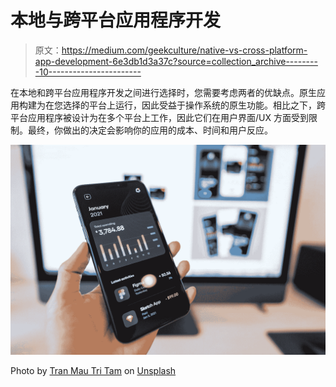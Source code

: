 # 本地与跨平台应用程序开发

> 原文：<https://medium.com/geekculture/native-vs-cross-platform-app-development-6e3db1d3a37c?source=collection_archive---------10----------------------->

在本地和跨平台应用程序开发之间进行选择时，您需要考虑两者的优缺点。原生应用构建为在您选择的平台上运行，因此受益于操作系统的原生功能。相比之下，跨平台应用程序被设计为在多个平台上工作，因此它们在用户界面/UX 方面受到限制。最终，你做出的决定会影响你的应用的成本、时间和用户反应。

![](img/71598b263fe757e7ec65371fd7a503fb.png)

Photo by [Tran Mau Tri Tam](https://unsplash.com/@tranmautritam?utm_source=medium&utm_medium=referral) on [Unsplash](https://unsplash.com?utm_source=medium&utm_medium=referral)